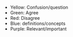 - Yellow: Confusion/question
- Green: Agree
- Red: Disagree
- Blue: definitions/concepts
- Purple: Relevant/important